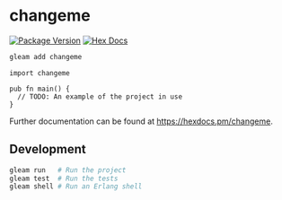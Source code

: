 # changeme

[![Package Version](https://img.shields.io/hexpm/v/changeme)](https://hex.pm/packages/changeme)
[![Hex Docs](https://img.shields.io/badge/hex-docs-ffaff3)](https://hexdocs.pm/changeme/)

```sh
gleam add changeme
```
```gleam
import changeme

pub fn main() {
  // TODO: An example of the project in use
}
```

Further documentation can be found at <https://hexdocs.pm/changeme>.

## Development

```sh
gleam run   # Run the project
gleam test  # Run the tests
gleam shell # Run an Erlang shell
```
